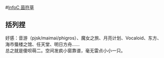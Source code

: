 #[InfoC 茵符草](https://info-c.cn)
## 括列捏
好感：音游（pjsk/maimai/phigros）、魔女之旅、月亮计划、Vocaloid、东方、海市蜃楼之馆、任天堂、明日方舟……  
总之就是傻呗萌二。空间发疯小窗靠谱，毫无雷点小小一只。  
